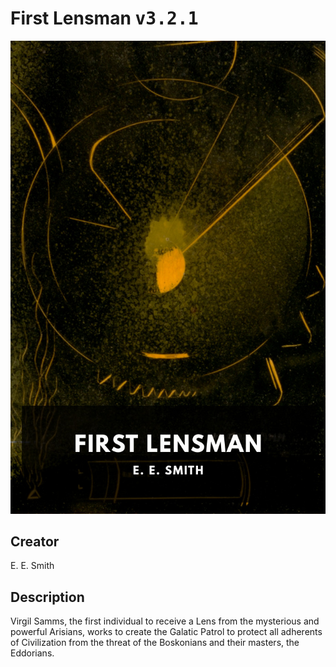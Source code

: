
# First Lensman <kbd>v3.2.1</kbd>

<center>
  <img src="./cover-1024.jpg"/>
</center>

## Creator
E. E. Smith

## Description
Virgil Samms, the first individual to receive a Lens from the mysterious and powerful Arisians, works to create the Galatic Patrol to protect all adherents of Civilization from the threat of the Boskonians and their masters, the Eddorians.
